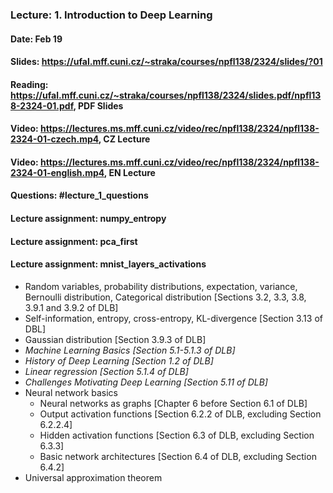 ### Lecture: 1. Introduction to Deep Learning
#### Date: Feb 19
#### Slides: https://ufal.mff.cuni.cz/~straka/courses/npfl138/2324/slides/?01
#### Reading: https://ufal.mff.cuni.cz/~straka/courses/npfl138/2324/slides.pdf/npfl138-2324-01.pdf, PDF Slides
#### Video: https://lectures.ms.mff.cuni.cz/video/rec/npfl138/2324/npfl138-2324-01-czech.mp4, CZ Lecture
#### Video: https://lectures.ms.mff.cuni.cz/video/rec/npfl138/2324/npfl138-2324-01-english.mp4, EN Lecture
#### Questions: #lecture_1_questions
#### Lecture assignment: numpy_entropy
#### Lecture assignment: pca_first
#### Lecture assignment: mnist_layers_activations

- Random variables, probability distributions, expectation, variance, Bernoulli
  distribution, Categorical distribution [Sections 3.2, 3.3, 3.8, 3.9.1 and 3.9.2 of DLB]
- Self-information, entropy, cross-entropy, KL-divergence [Section 3.13 of DBL]
- Gaussian distribution [Section 3.9.3 of DLB]
- _Machine Learning Basics [Section 5.1-5.1.3 of DLB]_
- _History of Deep Learning [Section 1.2 of DLB]_
- _Linear regression [Section 5.1.4 of DLB]_
- _Challenges Motivating Deep Learning [Section 5.11 of DLB]_
- Neural network basics
  - Neural networks as graphs [Chapter 6 before Section 6.1 of DLB]
  - Output activation functions [Section 6.2.2 of DLB, excluding Section 6.2.2.4]
  - Hidden activation functions [Section 6.3 of DLB, excluding Section 6.3.3]
  - Basic network architectures [Section 6.4 of DLB, excluding Section 6.4.2]
- Universal approximation theorem
